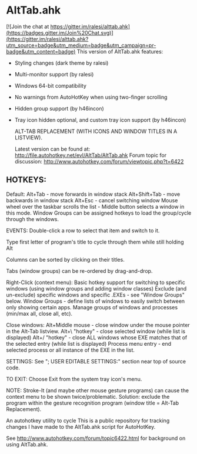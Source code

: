 

AltTab.ahk
==========

[![Join the chat at https://gitter.im/ralesi/alttab.ahk](https://badges.gitter.im/Join%20Chat.svg)](https://gitter.im/ralesi/alttab.ahk?utm_source=badge&utm_medium=badge&utm_campaign=pr-badge&utm_content=badge)
This version of AltTab.ahk features:

* Styling changes (dark theme by ralesi)
* Multi-monitor support (by ralesi)
* Windows 64-bit compatibility
* No warnings from AutoHotKey when using two-finger scrolling
* Hidden group support (by h46incon)
* Tray icon hidden optional, and custom tray icon support (by h46incon)


  ALT-TAB REPLACEMENT (WITH ICONS AND WINDOW TITLES IN A LISTVIEW).

  Latest version can be found at: http://file.autohotkey.net/evl/AltTab/AltTab.ahk
  Forum topic for discussion: http://www.autohotkey.com/forum/viewtopic.php?t=6422

HOTKEYS:
--------

Default:    Alt+Tab - move forwards in window stack
Alt+Shift+Tab - move backwards in window stack
Alt+Esc - cancel switching window
Mouse wheel over the taskbar scrolls the list - Middle button selects a window in this mode.
Window Groups can be assigned hotkeys to load the group/cycle through the windows.

EVENTS:
  Double-click a row to select that item and switch to it.

  Type first letter of program's title to cycle through them while still holding Alt

  Columns can be sorted by clicking on their titles.

  Tabs (window groups) can be re-ordered by drag-and-drop.

  Right-Click (context menu):
  Basic hotkey support for switching to specific windows (using window groups and adding window classes)
  Exclude (and un-exclude) specific windows and specific .EXEs - see "Window Groups" below.
  Window Groups - define lists of windows to easily switch between only showing certain apps.
  Manage groups of windows and processes (min/max all, close all, etc).

  Close windows:
  Alt+Middle mouse - close window under the mouse pointer in the Alt-Tab listview.
  Alt+\ "hotkey"  - close selected window (while list is displayed)
  Alt+/ "hotkey"  - close ALL windows whose EXE matches that of the selected entry (while list is displayed)
  Process menu entry - end selected process or all instance of the EXE in the list.

SETTINGS:
  See "; USER EDITABLE SETTINGS:" section near top of source code.

  TO EXIT:
  Choose Exit from the system tray icon's menu.

NOTE: Stroke-It (and maybe other mouse gesture programs) can cause the context menu to be shown twice/problematic.
Solution: exclude the program within the gesture recognition program (window title = Alt-Tab Replacement).

An autohotkey utility to cycle
This is a public repository for tracking changes I have made to the AltTab.ahk script for AutoHotKey.

See http://www.autohotkey.com/forum/topic6422.html for background on using AltTab.ahk.
